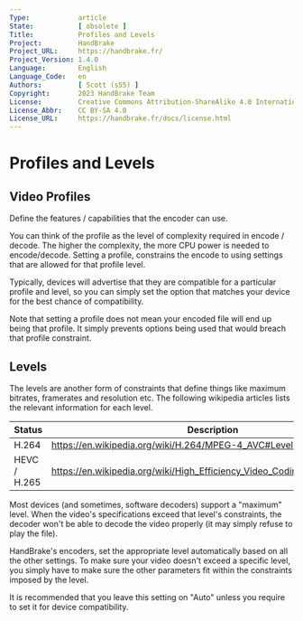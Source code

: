 ```yaml
---
Type:            article
State:           [ obsolete ]
Title:           Profiles and Levels
Project:         HandBrake
Project_URL:     https://handbrake.fr/
Project_Version: 1.4.0
Language:        English
Language_Code:   en
Authors:         [ Scott (s55) ]
Copyright:       2023 HandBrake Team
License:         Creative Commons Attribution-ShareAlike 4.0 International
License_Abbr:    CC BY-SA 4.0
License_URL:     https://handbrake.fr/docs/license.html
---
```


Profiles and Levels
==========================

Video Profiles
--------------

Define the features / capabilities that the encoder can use.

You can think of the profile as the level of complexity required in encode / decode. The higher the complexity, the more CPU power is needed to encode/decode. Setting a profile, constrains the encode to using settings that are allowed for that profile level.

Typically, devices will advertise that they are compatible for a particular profile and level, so you can simply set the option that matches your device for the best chance of compatibility.

Note that setting a profile does not mean your encoded file will end up being that profile. It simply prevents options being used that would breach that profile constraint.

Levels
------------

The levels are another form of constraints that define things like maximum bitrates, framerates and resolution etc. The following wikipedia articles lists the relevant information for each level.

| Status      | Description                                                                                                                                              |
|-------------|----------------------------------------------------------------------------------------------------------------------------------------------------------|
| H.264       | https://en.wikipedia.org/wiki/H.264/MPEG-4_AVC#Levels                                                                                                    |
| HEVC / H.265| https://en.wikipedia.org/wiki/High_Efficiency_Video_Coding_tiers_and_levels                                                                              |


Most devices (and sometimes, software decoders) support a "maximum" level. When
the video's specifications exceed that level's constraints, the decoder won't be
able to decode the video properly (it may simply refuse to play the file).

HandBrake's encoders, set the appropriate level automatically based on all the other settings. To make sure your video doesn't exceed a specific level, you simply have to make sure the other parameters fit within the constraints imposed by the level.

It is recommended that you leave this setting on "Auto" unless you require to set it for device compatibility.

